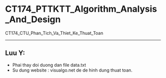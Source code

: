 # CT174_PTTKTT_Algorithm_Analysis_And_Design
CT174_CTU_Phan_Tich_Va_Thiet_Ke_Thuat_Toan

---
## Luu Y: 
- Phai thay doi duong dan file data.txt
- Su dung website : visualgo.net de de hinh dung thuat toan.
